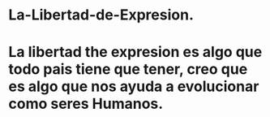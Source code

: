 # La-Libertad-de-Expresion.


# La libertad the expresion es algo que todo pais tiene que tener, creo que es algo que nos ayuda a evolucionar como seres Humanos.



